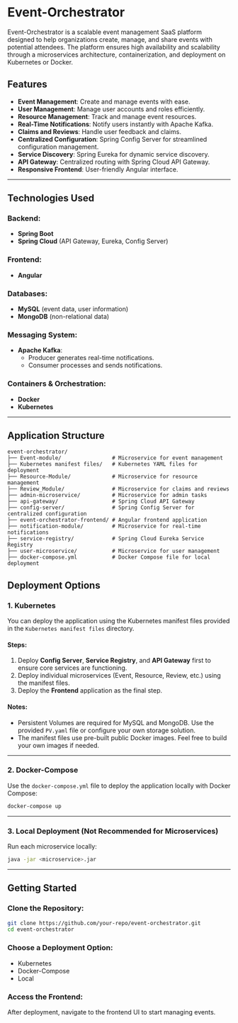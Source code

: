 # Event-Orchestrator

Event-Orchestrator is a scalable event management SaaS platform designed to help organizations create, manage, and share events with potential attendees. The platform ensures high availability and scalability through a microservices architecture, containerization, and deployment on Kubernetes or Docker.

## Features

- **Event Management**: Create and manage events with ease.
- **User Management**: Manage user accounts and roles efficiently.
- **Resource Management**: Track and manage event resources.
- **Real-Time Notifications**: Notify users instantly with Apache Kafka.
- **Claims and Reviews**: Handle user feedback and claims.
- **Centralized Configuration**: Spring Config Server for streamlined configuration management.
- **Service Discovery**: Spring Eureka for dynamic service discovery.
- **API Gateway**: Centralized routing with Spring Cloud API Gateway.
- **Responsive Frontend**: User-friendly Angular interface.

---

## Technologies Used

### Backend:
- **Spring Boot**
- **Spring Cloud** (API Gateway, Eureka, Config Server)

### Frontend:
- **Angular**

### Databases:
- **MySQL** (event data, user information)
- **MongoDB** (non-relational data)

### Messaging System:
- **Apache Kafka**:
    - Producer generates real-time notifications.
    - Consumer processes and sends notifications.

### Containers & Orchestration:
- **Docker**
- **Kubernetes**

---

## Application Structure

```plaintext
event-orchestrator/
├── Event-module/                # Microservice for event management
├── Kubernetes manifest files/   # Kubernetes YAML files for deployment
├── Resource-Module/             # Microservice for resource management
├── Review_Module/               # Microservice for claims and reviews
├── admin-microservice/          # Microservice for admin tasks
├── api-gateway/                 # Spring Cloud API Gateway
├── config-server/               # Spring Config Server for centralized configuration
├── event-orchestrator-frontend/ # Angular frontend application
├── notification-module/         # Microservice for real-time notifications
├── service-registry/            # Spring Cloud Eureka Service Registry
├── user-microservice/           # Microservice for user management
├── docker-compose.yml           # Docker Compose file for local deployment
```


## Deployment Options

### 1. Kubernetes
You can deploy the application using the Kubernetes manifest files provided in the `Kubernetes manifest files` directory.

#### Steps:
1. Deploy **Config Server**, **Service Registry**, and **API Gateway** first to ensure core services are functioning.
2. Deploy individual microservices (Event, Resource, Review, etc.) using the manifest files.
3. Deploy the **Frontend** application as the final step.

#### Notes:
- Persistent Volumes are required for MySQL and MongoDB. Use the provided `PV.yaml` file or configure your own storage solution.
- The manifest files use pre-built public Docker images. Feel free to build your own images if needed.

---

### 2. Docker-Compose
Use the `docker-compose.yml` file to deploy the application locally with Docker Compose:
```bash
docker-compose up
```
---

### 3. Local Deployment (Not Recommended for Microservices)

Run each microservice locally:
```bash
java -jar <microservice>.jar
```

---
## Getting Started

### Clone the Repository:
```bash
git clone https://github.com/your-repo/event-orchestrator.git
cd event-orchestrator
```

### Choose a Deployment Option:
- Kubernetes
- Docker-Compose
- Local

### Access the Frontend:
After deployment, navigate to the frontend UI to start managing events.
